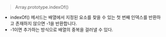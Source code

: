 > Array.prototype.indexOf()

- indexOf() 메서드는 배열에서 지정된 요소를 찾을 수 있는 첫 번째 인덱스를 반환하고 존재하지 않으면 -1을 반환합니다.
- -1이면 추가하는 방식으로 배열의 중복을 걸러낼 수 있다.

